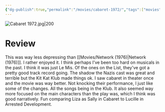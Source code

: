 ```yaml
---
{"dg-publish":true,"permalink":"/movies/cabaret-1972/","tags":["movies"],"created":"2024-02-20","updated":"2024-08-19"}
---
```



![Cabaret 1972.jpg|200](/img/user/Attachments/Cabaret%201972.jpg)

# Review

This was way less depressing than [[Movies/Network (1976)\|Network (1976)]]. I rather enjoyed it. I think perhaps I've been too hard on musicals in the past. I think it was just Le Mis. Of the ones on the List, they've got a pretty good track record going. The shadow the Nazis cast was great and terrible but the Kit Kat Klub made things ok. I saw cabaret in theater once and the movie was way better. Not knocking their performance, I just like some of the changes. All the songs being in the Klub. It also seemed way more focused on the main characters than the play was, which I think was good narratively. Fun comparing Liza as Sally in Cabaret to Lucille in Arrested Development.

